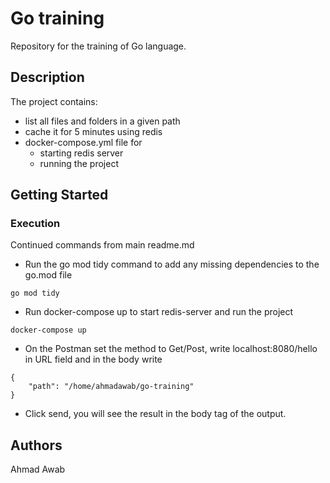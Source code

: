# Go training 
Repository for the training of Go language.

## Description

The project contains:
- list all files and folders in a given path
- cache it for 5 minutes using redis
- docker-compose.yml file for
    - starting redis server
    - running the project

## Getting Started

### Execution

Continued commands from main readme.md

- Run the go mod tidy command to add any missing dependencies to the go.mod file
```
go mod tidy
```

- Run docker-compose up to start redis-server and run the project
```
docker-compose up
```

- On the Postman set the method to Get/Post, write localhost:8080/hello in URL field and in the body write
```
{
    "path": "/home/ahmadawab/go-training"
}
```
- Click send, you will see the result in the body tag of the output.



## Authors

Ahmad Awab
